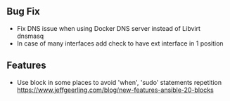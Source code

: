 Bug Fix
-------
- Fix DNS issue when using Docker DNS server instead of Libvirt dnsmasq
- In case of many interfaces add check to have ext interface in 1 position

Features
--------
- Use block in some places to avoid 'when', 'sudo' statements repetition
  https://www.jeffgeerling.com/blog/new-features-ansible-20-blocks
